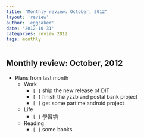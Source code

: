 ```yaml
---
title: "Monthly review: October, 2012" 
layout: 'review'
author: 'eggcaker'
date: '2012-10-31'
categories: review 2012
tags: monthly
---
```



## Monthly review: October, 2012

  * Plans from last month 
    * Work 
      * `[ ]` ship the new release of DIT 
      * `[ ]` finish the yzzb and postal bank project 
      * `[ ]` get some partime android project 
    * Life 
      * `[ ]` 學習塤 
    * Reading 
      * `[ ]` some books 

